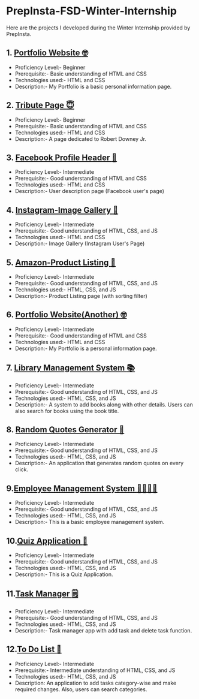 # PrepInsta-FSD-Winter-Internship
Here are the projects I developed during the Winter Internship provided by PrepInsta.
## 1. [Portfolio Website :nerd_face:](https://stiwari28.github.io/Prep-Insta-FSD-Winter-Internship/Portfolio/index.html)
- Proficiency Level:- Beginner
- Prerequisite:- Basic understanding of HTML and CSS 
- Technologies used:- HTML and CSS
- Description:- My Portfolio is a basic personal information page.
## 2. [Tribute Page :innocent:](https://stiwari28.github.io/Prep-Insta-FSD-Winter-Internship/Tribute_page/)
- Proficiency Level:- Beginner
- Prerequisite:- Basic understanding of HTML and CSS 
- Technologies used:- HTML and CSS
- Description:- A page dedicated to Robert Downey Jr.
## 3. [Facebook Profile Header :girl:](https://stiwari28.github.io/Prep-Insta-FSD-Winter-Internship/Facebook_Profile_Header/)
- Proficiency Level:- Intermediate
- Prerequisite:- Good understanding of HTML and CSS 
- Technologies used:- HTML and CSS
- Description:- User description page (Facebook user's page)
## 4. [Instagram-Image Gallery :city_sunset:](https://stiwari28.github.io/Prep-Insta-FSD-Winter-Internship/Instagram-ImageGallery/)
- Proficiency Level:- Intermediate
- Prerequisite:- Good understanding of HTML, CSS, and JS 
- Technologies used:- HTML and CSS
- Description:- Image Gallery (Instagram User's Page)
## 5. [Amazon-Product Listing :shopping_cart:](https://stiwari28.github.io/Prep-Insta-FSD-Winter-Internship/Amazon-ProductListing/)
- Proficiency Level:- Intermediate
- Prerequisite:- Good understanding of HTML, CSS, and JS 
- Technologies used:- HTML, CSS, and JS
- Description:- Product Listing page (with sorting filter)
## 6. [Portfolio Website(Another) :nerd_face:](https://stiwari28.github.io/Prep-Insta-FSD-Winter-Internship/SecondPortfolio/index.html)
- Proficiency Level:- Intermediate 
- Prerequisite:- Good understanding of HTML and CSS 
- Technologies used:- HTML and CSS
- Description:- My Portfolio is a personal information page.
## 7. [Library Management System :books:](https://stiwari28.github.io/Prep-Insta-FSD-Winter-Internship/Library_Management_System/)
- Proficiency Level:- Intermediate 
- Prerequisite:- Good understanding of HTML, CSS, and JS
- Technologies used:- HTML, CSS, and JS
- Description:- A system to add books along with other details. Users can also search for books using the book title.
## 8. [Random Quotes Generator :open_book:](https://stiwari28.github.io/Prep-Insta-FSD-Winter-Internship/Random_Quotes_Generator/)
- Proficiency Level:- Intermediate 
- Prerequisite:- Good understanding of HTML, CSS, and JS
- Technologies used:- HTML, CSS, and JS
- Description:- An application that generates random quotes on every click.
## 9.[Employee Management System :man_office_worker::woman_office_worker:](https://stiwari28.github.io/Prep-Insta-FSD-Winter-Internship/Employee_Management_System/) 
- Proficiency Level:- Intermediate 
- Prerequisite:- Good understanding of HTML, CSS, and JS
- Technologies used:- HTML, CSS, and JS
- Description:- This is a basic employee management system.
## 10.[Quiz Application :open_book:](https://stiwari28.github.io/Prep-Insta-FSD-Winter-Internship/Quiz_Application/)
- Proficiency Level:- Intermediate 
- Prerequisite:- Good understanding of HTML, CSS, and JS
- Technologies used:- HTML, CSS, and JS
- Description:- This is a Quiz Application. 
## 11.[Task Manager :spiral_notepad:](https://stiwari28.github.io/Prep-Insta-FSD-Winter-Internship/Task_Manager/)
- Proficiency Level:- Intermediate 
- Prerequisite:- Good understanding of HTML, CSS, and JS
- Technologies used:- HTML, CSS, and JS
- Description:- Task manager app with add task and delete task function. 
## 12.[To Do List :bookmark_tabs:](https://stiwari28.github.io/Prep-Insta-FSD-Winter-Internship/To-Do-List/)
- Proficiency Level:- Intermediate 
- Prerequisite:- Intermediate understanding of HTML, CSS, and JS
- Technologies used:- HTML, CSS, and JS
- Description: An application to add tasks category-wise and make required changes. Also, users can search categories.
